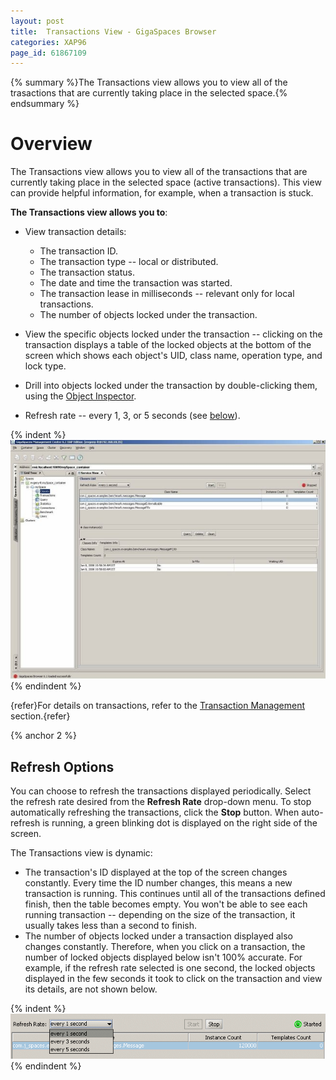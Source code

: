 ```yaml
---
layout: post
title:  Transactions View - GigaSpaces Browser
categories: XAP96
page_id: 61867109
---
```


{% summary %}The Transactions view allows you to view all of the trasactions that are currently taking place in the selected space.{% endsummary %}

# Overview

The Transactions view allows you to view all of the transactions that are currently taking place in the selected space (active transactions). This view can provide helpful information, for example, when a transaction is stuck.

**The Transactions view allows you to**:

- View transaction details:
    - The transaction ID.
    - The transaction type -- local or distributed.
    - The transaction status.
    - The date and time the transaction was started.
    - The transaction lease in milliseconds -- relevant only for local transactions.
    - The number of objects locked under the transaction.

- View the specific objects locked under the transaction -- clicking on the transaction displays a table of the locked objects at the bottom of the screen which shows each object's UID, class name, operation type, and lock type.
- Drill into objects locked under the transaction by double-clicking them, using the [Object Inspector](/xap96/2011/04/12/object-inspector.html).
- Refresh rate -- every 1, 3, or 5 seconds (see [below](#2)).

{% indent %}
![GMC_space_transactions_view_6.5.jpg](/attachment_files/GMC_space_transactions_view_6.5.jpg)
{% endindent %}

{refer}For details on transactions, refer to the [Transaction Management](/xap96/2013/04/17/transaction-management.html) section.{refer}

{% anchor 2 %}

## Refresh Options

You can choose to refresh the transactions displayed periodically. Select the refresh rate desired from the **Refresh Rate** drop-down menu. To stop automatically refreshing the transactions, click the **Stop** button. When auto-refresh is running, a green blinking dot is displayed on the right side of the screen.

The Transactions view is dynamic:

- The transaction's ID displayed at the top of the screen changes constantly. Every time the ID number changes, this means a new transaction is running. This continues until all of the transactions defined finish, then the table becomes empty. You won't be able to see each running transaction -- depending on the size of the transaction, it usually takes less than a second to finish.
- The number of objects locked under a transaction displayed also changes constantly. Therefore, when you click on a transaction, the number of locked objects displayed below isn't 100% accurate. For example, if the refresh rate selected is one second, the locked objects displayed in the few seconds it took to click on the transaction and view its details, are not shown below.

{% indent %}
![GMC_space_x_RefreshRate_area_TopRight_6.0.gif](/attachment_files/GMC_space_x_RefreshRate_area_TopRight_6.0.gif)
{% endindent %}
